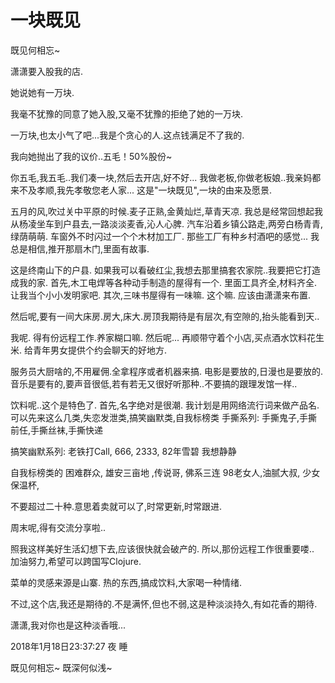 # 一块既见

既见何相忘~

潇潇要入股我的店.

她说她有一万块.

我毫不犹豫的同意了她入股,又毫不犹豫的拒绝了她的一万块.

一万块,也太小气了吧...我是个贪心的人.这点钱满足不了我的.

我向她抛出了我的议价..五毛！50%股份~

你五毛,我五毛..我们凑一块,然后去开店,好不好...
我做老板,你做老板娘..我亲妈都来不及孝顺,我先孝敬您老人家...
这是"一块既见",一块的由来及愿景.

五月的风,吹过关中平原的时候.麦子正熟,金黄灿烂,草青天凉.
我总是经常回想起我从杨凌坐车到户县去,一路淡淡麦香,沁人心脾.
汽车沿着乡镇公路走,两旁白杨青青,绿荫萌萌. 车窗外不时闪过一个个木材加工厂.
那些工厂有种乡村酒吧的感觉... 我总是相信,推开那扇木门,里面有故事.

这是终南山下的户县.
如果我可以看破红尘,我想去那里搞套农家院..我要把它打造成我的家.
首先,木工电焊等各种动手制造的屋得有一个. 里面工具齐全,材料齐全.让我当个小小发明家吧.
其次,三味书屋得有一味嘛. 这个嘛. 应该由潇潇来布置.

然后呢,要有一间大床房.房大,床大.房顶我期待是有层次,有空隙的,抬头能看到天..

我呢.
得有份远程工作.养家糊口嘛.
然后呢...
再顺带守着个小店,买点酒水饮料花生米.
给青年男女提供个约会聊天的好地方.

服务员大厨啥的,不用雇佣.全拿程序或者机器来搞.
电影是要放的,日漫也是要放的.
音乐是要有的,要声音很低,若有若无又很好听那种..不要搞的跟理发馆一样..

饮料呢..这个是特色了.
首先,名字绝对是很潮.
我计划是用网络流行词来做产品名.
可以先来这么几类,失恋发泄类,搞笑幽默类,自我标榜类
手撕系列:
手撕鬼子,手撕前任,手撕丝袜,手撕快递

搞笑幽默系列:
老铁打Call, 666, 2333, 82年雪碧
我想静静

自我标榜类的
困难群众, 雄安三亩地 ,传说哥, 佛系三连
98老女人,油腻大叔, 少女保温杯,

不要超过二十种.意思着卖就可以了,时常更新,时常跟进.

周末呢,得有交流分享啦..

照我这样美好生活幻想下去,应该很快就会破产的.
所以,那份远程工作很重要喽..
加油努力,希望可以跨国写Clojure.

菜单的灵感来源是山寨. 热的东西,搞成饮料,大家喝一种情绪.

不过,这个店,我还是期待的.不是满怀,但也不弱,这是种淡淡持久,有如花香的期待.

潇潇,我对你也是这种淡香哦...

2018年1月18日23:37:27 夜 睡

既见何相忘~ 
既深何似浅~






